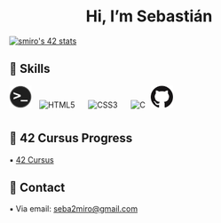 <h1 align="center"> Hi, I’m Sebastián </h1>

[![smiro's 42 stats](https://badge42.vercel.app/api/v2/claqrnp2700980fmi0os1g6gy/stats?cursusId=21&coalitionId=204)](https://github.com/JaeSeoKim/badge42)

##  🔶 Skills

<img src="https://raw.githubusercontent.com/github/explore/80688e429a7d4ef2fca1e82350fe8e3517d3494d/topics/terminal/terminal.png" alt="git" width="40" height="40"/> <img style="margin: 10px" src="https://profilinator.rishav.dev/skills-assets/html5-original-wordmark.svg" alt="HTML5" height="40" /> <img style="margin: 10px" src="https://profilinator.rishav.dev/skills-assets/css3-original-wordmark.svg" alt="CSS3" height="40" />  <img style="margin: 10px" src="https://profilinator.rishav.dev/skills-assets/c-original.svg" alt="C" height="40" /><img src="https://raw.githubusercontent.com/github/explore/78df643247d429f6cc873026c0622819ad797942/topics/github/github.png" alt="<GitHub" width="40" height="40"/>

##  🔶 42 Cursus Progress

  ▪ [42 Cursus](https://github.com/sebamiro/42cursus)

##  🔶 Contact
  ▪ Via email: seba2miro@gmail.com
